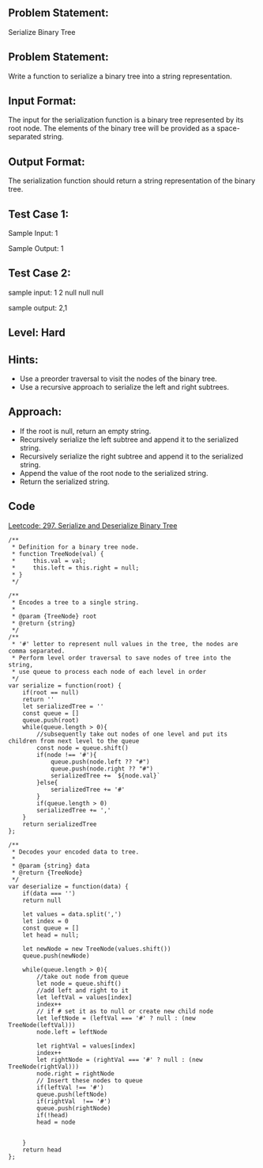## Problem Statement:
Serialize Binary Tree

## Problem Statement:
Write a function to serialize a binary tree into a string representation.

## Input Format:
The input for the serialization function is a binary tree represented by its root node. The elements of the binary tree will be provided as a space-separated string.


## Output Format:
The serialization function should return a string representation of the binary tree.

## Test Case 1:
Sample Input:
1

Sample Output:
1


## Test Case 2:
sample input: 
1 2 null null null

sample output:
2,1


## Level: Hard

## Hints:
- Use a preorder traversal to visit the nodes of the binary tree.
- Use a recursive approach to serialize the left and right subtrees.

## Approach:
- If the root is null, return an empty string.
- Recursively serialize the left subtree and append it to the serialized string.
- Recursively serialize the right subtree and append it to the serialized string.
- Append the value of the root node to the serialized string.
- Return the serialized string.

## Code
[Leetcode: 297. Serialize and Deserialize Binary Tree](https://leetcode.com/problems/serialize-and-deserialize-binary-tree/submissions/1000219444/)
```
/**
 * Definition for a binary tree node.
 * function TreeNode(val) {
 *     this.val = val;
 *     this.left = this.right = null;
 * }
 */

/**
 * Encodes a tree to a single string.
 *
 * @param {TreeNode} root
 * @return {string}
 */
/**
 * '#' letter to represent null values in the tree, the nodes are comma separated.
 * Perform level order traversal to save nodes of tree into the string, 
 * use queue to process each node of each level in order   
 */
var serialize = function(root) {
    if(root == null)
    return ''
    let serializedTree = ''
    const queue = []
    queue.push(root)
    while(queue.length > 0){
        //subsequently take out nodes of one level and put its children from next level to the queue
        const node = queue.shift()
        if(node !== '#'){
            queue.push(node.left ?? "#")
            queue.push(node.right ?? "#")
            serializedTree += `${node.val}`
        }else{
            serializedTree += '#'
        }
        if(queue.length > 0)
        serializedTree += ','
    }
    return serializedTree
};

/**
 * Decodes your encoded data to tree.
 *
 * @param {string} data
 * @return {TreeNode}
 */
var deserialize = function(data) {
    if(data === '')
    return null

    let values = data.split(',')
    let index = 0
    const queue = []
    let head = null;
    
    let newNode = new TreeNode(values.shift())
    queue.push(newNode)

    while(queue.length > 0){
        //take out node from queue
        let node = queue.shift()
        //add left and right to it
        let leftVal = values[index]
        index++
        // if # set it as to null or create new child node
        let leftNode = (leftVal === '#' ? null : (new TreeNode(leftVal)))
        node.left = leftNode

        let rightVal = values[index]
        index++
        let rightNode = (rightVal === '#' ? null : (new TreeNode(rightVal)))
        node.right = rightNode
        // Insert these nodes to queue
        if(leftVal !== '#')
        queue.push(leftNode)
        if(rightVal  !== '#')
        queue.push(rightNode)
        if(!head)
        head = node

        
    }
    return head
};


```